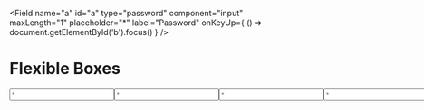 <Field
        name="a"
        id="a"
        type="password"
        component="input"
        maxLength="1"
        placeholder="*"
        label="Password"
        onKeyUp={ () => document.getElementById('b').focus() }
      />

<!DOCTYPE html>
<html>
<head>
<style>
.flex-container {
  display: flex;
  flex-wrap: nowrap;
  max-width:150px;
}

.flex-container > input {
  -webkit-flex: 1; /* Safari 6.1+ */
    -ms-flex: 1; /* IE 10 */ 
    flex: 1;
    width:25px;
  border: 0;
  outline: 0;
  text-align: right;
}
</style>
</head>
<body>
<h1>Flexible Boxes</h1>

<div class="flex-container">
  <input type="password" maxlength=1 id="1" onkeyup="moveOnMax(this,'a')" placeholder='*' />
  <input type="password" maxlength=1 id="a" onkeyup="moveOnMax(this,'b')" placeholder='*'/>
<input type="password" maxlength=1 id="b" onkeyup="moveOnMax(this,'c')" placeholder='*'/>
<input type="password" maxlength=1 id="c" onkeyup="moveOnMax(this,'d')" placeholder='*'/>
<input type="password" maxlength=1 id="d" onkeyup="moveOnMax(this,'e')" placeholder='*'/>
<input type="password" maxlength=1 id="e" placeholder='*' />
</div>






</body>
</html>
<script>
moveOnMax =function (field, nextFieldID) {
    if (field.value.length == 1) {
        document.getElementById(nextFieldID).focus();
    }
}
</script>
